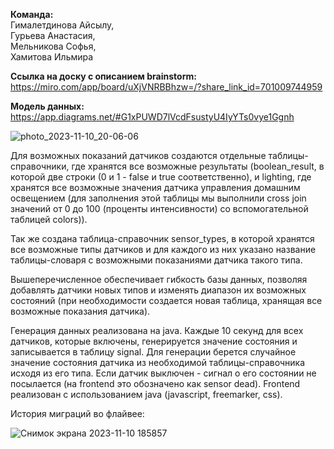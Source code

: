 **Команда:**    
Гималетдинова Айсылу,  
Гурьева Анастасия,  
Мельникова Софья,  
Хамитова Ильмира  

**Ссылка на доску с описанием brainstorm:**   
https://miro.com/app/board/uXjVNRBBhzw=/?share_link_id=701009744959

**Модель данных:**  
https://app.diagrams.net/#G1xPUWD7lVcdFsustyU4IyYTs0vye1Ggnh

![photo_2023-11-10_20-06-06](https://github.com/ilmiraKhamitova/db_hackathon/assets/113761919/137f8d1b-259c-4712-9572-73c158b58ef1)


Для возможных показаний датчиков создаются отдельные таблицы-справочники, где хранятся все возможные результаты (boolean_result, в которой две строки (0 и 1 - false и true соответственно), и lighting, где хранятся все возможные значения датчика управления домашним освещением (для заполнения этой таблицы мы выполнили cross join значений от 0 до 100 (проценты интенсивности) со вспомогательной таблицей colors)).  
  
Так же создана таблица-справочник sensor_types, в которой хранятся все возможные типы датчиков и для каждого из них указано название таблицы-словаря с возможными показаниями датчика такого типа.  
  
Вышеперечисленное обеспечивает гибкость базы данных, позволяя добавлять датчики новых типов и изменять диапазон их возможных состояний (при необходимости создается новая таблица, хранящая все возможные показания датчика).  
  
Генерация данных реализована на java. Каждые 10 секунд для всех датчиков, которые включены, генерируется значение состояния и записывается в таблицу signal. Для генерации берется случайное значение состояния датчика из необходимой таблицы-справочника исходя из его типа. 
Если датчик выключен - сигнал о его состоянии не посылается (на frontend это обозначено как sensor dead).
Frontend реализован с использованием java (javascript, freemarker, css).

История миграций во флайвее:

![Снимок экрана 2023-11-10 185857](https://github.com/ilmiraKhamitova/db_hackathon/assets/113761919/a5c5eca6-f49d-4c81-889e-3fb31ae871bd)

